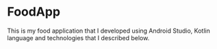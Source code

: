 # FoodApp
This is my food application that I developed using Android Studio, Kotlin language and technologies that I described below.

